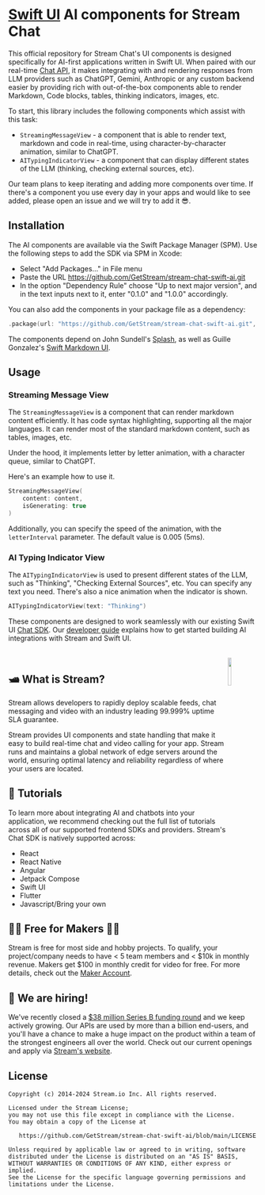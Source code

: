 # [Swift UI](https://getstream.io/tutorials/ios-chat/) AI components for Stream Chat

This official repository for Stream Chat's UI components is designed specifically for AI-first applications written in Swift UI. When paired with our real-time [Chat API](https://getstream.io/chat/), it makes integrating with and rendering responses from LLM providers such as ChatGPT, Gemini, Anthropic or any custom backend easier by providing rich with out-of-the-box components able to render Markdown, Code blocks, tables, thinking indicators, images, etc.

To start, this library includes the following components which assist with this task:
- `StreamingMessageView` - a component that is able to render text, markdown and code in real-time, using character-by-character animation, similar to ChatGPT.
- `AITypingIndicatorView` - a component that can display different states of the LLM (thinking, checking external sources, etc).

Our team plans to keep iterating and adding more components over time. If there's a component you use every day in your apps and would like to see added, please open an issue and we will try to add it 😎.

## Installation

The AI components are available via the Swift Package Manager (SPM). Use the following steps to add the SDK via SPM in Xcode:
- Select "Add Packages…" in File menu
- Paste the URL https://github.com/GetStream/stream-chat-swift-ai.git
- In the option "Dependency Rule" choose "Up to next major version", and in the text inputs next to it, enter "0.1.0" and "1.0.0" accordingly.

You can also add the components in your package file as a dependency:

```swift
.package(url: "https://github.com/GetStream/stream-chat-swift-ai.git", from: "0.1.0")
```

The components depend on John Sundell's [Splash](https://github.com/JohnSundell/Splash), as well as Guille Gonzalez's [Swift Markdown UI](https://github.com/gonzalezreal/swift-markdown-ui).

## Usage

### Streaming Message View

The `StreamingMessageView` is a component that can render markdown content efficiently. It has code syntax highlighting, supporting all the major languages. It can render most of the standard markdown content, such as tables, images, etc. 

Under the hood, it implements letter by letter animation, with a character queue, similar to ChatGPT.

Here's an example how to use it.

```swift
StreamingMessageView(
    content: content,
    isGenerating: true
)
```

Additionally, you can specify the speed of the animation, with the `letterInterval` parameter. The default value is 0.005 (5ms).

### AI Typing Indicator View

The `AITypingIndicatorView` is used to present different states of the LLM, such as "Thinking", "Checking External Sources", etc. You can specify any text you need. There's also a nice animation when the indicator is shown.

```swift
AITypingIndicatorView(text: "Thinking")
```

These components are designed to work seamlessly with our existing Swift UI [Chat SDK](https://getstream.io/tutorials/ios-chat/). Our [developer guide](https://getstream.io/chat/solutions/ai-integration/) explains how to get started building AI integrations with Stream and Swift UI. 

<br />

<a href="https://getstream.io?utm_source=Github&utm_medium=Github_Repo_Content&utm_content=Developer&utm_campaign=Github_Swift_AI_SDK&utm_term=DevRelOss">
<img src="https://user-images.githubusercontent.com/24237865/138428440-b92e5fb7-89f8-41aa-96b1-71a5486c5849.png" align="right" width="12%"/>
</a>

## 🛥 What is Stream?

Stream allows developers to rapidly deploy scalable feeds, chat messaging and video with an industry leading 99.999% uptime SLA guarantee.

Stream provides UI components and state handling that make it easy to build real-time chat and video calling for your app. Stream runs and maintains a global network of edge servers around the world, ensuring optimal latency and reliability regardless of where your users are located.

## 📕 Tutorials

To learn more about integrating AI and chatbots into your application, we recommend checking out the full list of tutorials across all of our supported frontend SDKs and providers. Stream's Chat SDK is natively supported across:
* React
* React Native
* Angular
* Jetpack Compose
* Swift UI
* Flutter
* Javascript/Bring your own


## 👩‍💻 Free for Makers 👨‍💻

Stream is free for most side and hobby projects. To qualify, your project/company needs to have < 5 team members and < $10k in monthly revenue. Makers get $100 in monthly credit for video for free.
For more details, check out the [Maker Account](https://getstream.io/maker-account?utm_source=Github&utm_medium=Github_Repo_Content&utm_content=Developer&utm_campaign=Github_Swift_AI_SDK&utm_term=DevRelOss).

## 💼 We are hiring!

We've recently closed a [\$38 million Series B funding round](https://techcrunch.com/2021/03/04/stream-raises-38m-as-its-chat-and-activity-feed-apis-power-communications-for-1b-users/) and we keep actively growing.
Our APIs are used by more than a billion end-users, and you'll have a chance to make a huge impact on the product within a team of the strongest engineers all over the world.
Check out our current openings and apply via [Stream's website](https://getstream.io/team/#jobs).


## License

```
Copyright (c) 2014-2024 Stream.io Inc. All rights reserved.

Licensed under the Stream License;
you may not use this file except in compliance with the License.
You may obtain a copy of the License at

   https://github.com/GetStream/stream-chat-swift-ai/blob/main/LICENSE

Unless required by applicable law or agreed to in writing, software
distributed under the License is distributed on an "AS IS" BASIS,
WITHOUT WARRANTIES OR CONDITIONS OF ANY KIND, either express or implied.
See the License for the specific language governing permissions and
limitations under the License.
```
